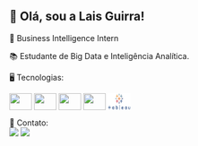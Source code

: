 ## 💜 Olá, sou a Lais Guirra! 

🔭 Business Intelligence Intern

📚 Estudante de Big Data e Inteligência Analítica.


🖥️ Tecnologias:

<img align="center" height="30" width="40" src="https://cdn.jsdelivr.net/gh/devicons/devicon@latest/icons/python/python-original.svg"> <img align="center" height="30" width="40" src="https://cdn.jsdelivr.net/gh/devicons/devicon@latest/icons/r/r-plain.svg"> <img align="center" height="30" width="40" src="https://cdn-icons-png.flaticon.com/512/337/337953.png">  <img align="center" height="30" width="40" src="https://upload.wikimedia.org/wikipedia/commons/thumb/c/cf/New_Power_BI_Logo.svg/1200px-New_Power_BI_Logo.svg.png"> <img align="center" height="30" width="40" src="https://github.com/JoyceSilveira/JoyceSilveira/blob/master/Icones/tableau_logo.png?raw=true">



  💌 Contato:                                   
  <a href="https://www.linkedin.com/in/laisguirra" target="_blank"><img src="https://img.shields.io/badge/-LinkedIn-%230077B5?style=for-the-badge&logo=linkedin&logoColor=white" target="_blank"></a> 
    <a href = "mailto:laisguirra3@gmail.com"><img src="https://img.shields.io/badge/-Gmail-%23333?style=for-the-badge&logo=gmail&logoColor=white" target="_blank"></a>

</div>

